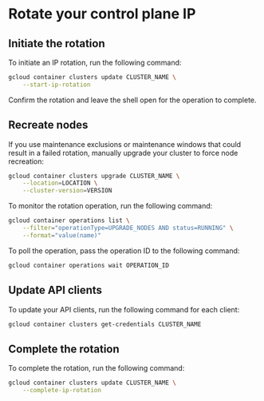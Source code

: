 # Rotate your control plane IP

## Initiate the rotation

To initiate an IP rotation, run the following command:
```sh
gcloud container clusters update CLUSTER_NAME \
    --start-ip-rotation
```
Confirm the rotation and leave the shell open for the operation to complete.

## Recreate nodes

If you use maintenance exclusions or maintenance windows that could result in a failed rotation, manually upgrade your cluster to force node recreation:
```sh
gcloud container clusters upgrade CLUSTER_NAME \
    --location=LOCATION \
    --cluster-version=VERSION
```
To monitor the rotation operation, run the following command:

```sh
gcloud container operations list \
    --filter="operationType=UPGRADE_NODES AND status=RUNNING" \
    --format="value(name)"
```
To poll the operation, pass the operation ID to the following command:
```sh
gcloud container operations wait OPERATION_ID
```

## Update API clients

To update your API clients, run the following command for each client:
```sh
gcloud container clusters get-credentials CLUSTER_NAME
```

## Complete the rotation

To complete the rotation, run the following command:
```sh
gcloud container clusters update CLUSTER_NAME \
    --complete-ip-rotation
```
